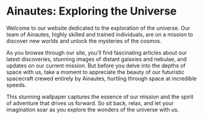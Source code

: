 <!--font:Montserrat-->

# Ainautes: Exploring the Universe

Welcome to our website dedicated to the exploration of the universe. Our team of Ainautes, highly skilled and trained individuals, are on a mission to discover new worlds and unlock the mysteries of the cosmos.

As you browse through our site, you'll find fascinating articles about our latest discoveries, stunning images of distant galaxies and nebulae, and updates on our current mission. But before you delve into the depths of space with us, take a moment to appreciate the beauty of our futuristic spacecraft crewed entirely by Ainautes, hurtling through space at incredible speeds.

This stunning wallpaper captures the essence of our mission and the spirit of adventure that drives us forward. So sit back, relax, and let your imagination soar as you explore the wonders of the universe with us.

<!--

Write me markdown content of website with wallpaper:

"A futuristic spacecraft crewed entirely by Ainautes, hurtling through space at incredible speeds."

The header of the page should not be copy of the text but rather a real content of the website which is using this wallpaper.


---


# Ainautes: Exploring the Universe

Welcome to our website dedicated to the exploration of the universe. Our team of Ainautes, highly skilled and trained individuals, are on a mission to discover new worlds and unlock the mysteries of the cosmos.

As you browse through our site, you'll find fascinating articles about our latest discoveries, stunning images of distant galaxies and nebulae, and updates on our current mission. But before you delve into the depths of space with us, take a moment to appreciate the beauty of our futuristic spacecraft crewed entirely by Ainautes, hurtling through space at incredible speeds.

This stunning wallpaper captures the essence of our mission and the spirit of adventure that drives us forward. So sit back, relax, and let your imagination soar as you explore the wonders of the universe with us.


---


Write me a Google font which is best fitting for the website.

Pick from the list:
- Inter
- Cabin
- Lato
- Orbitron
- Futura
- Barlow Condensed
- Lobster
- Roboto
- Open Sans
- Exo 2
- Alegreya
- Raleway
- Playfair Display
- Creepster
- Poppins
- Dancing Script
- Montserrat
- Great Vibes
- IBM Plex Sans
- Cinzel Decorative
- Cormorant Garamond
- Cinzel


Write just the font name nothing else.


---


Montserrat

-->
